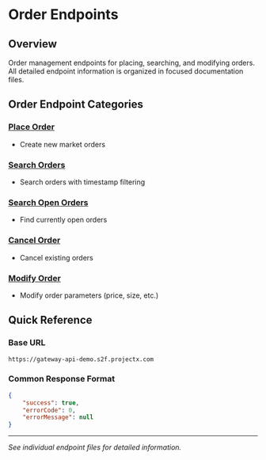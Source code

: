 # Order Endpoints

## Overview
Order management endpoints for placing, searching, and modifying orders. All detailed endpoint information is organized in focused documentation files.

## Order Endpoint Categories

### **[Place Order](orders/PLACE_ORDER.md)**
- Create new market orders

### **[Search Orders](orders/SEARCH_ORDERS.md)**
- Search orders with timestamp filtering

### **[Search Open Orders](orders/SEARCH_OPEN_ORDERS.md)**
- Find currently open orders

### **[Cancel Order](orders/CANCEL_ORDER.md)**
- Cancel existing orders

### **[Modify Order](orders/MODIFY_ORDER.md)**
- Modify order parameters (price, size, etc.)

## Quick Reference

### Base URL
`https://gateway-api-demo.s2f.projectx.com`

### Common Response Format
```json
{
    "success": true,
    "errorCode": 0,
    "errorMessage": null
}
```

---
*See individual endpoint files for detailed information.*
